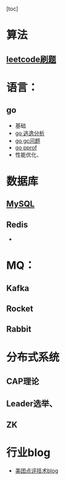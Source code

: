 [toc]

# 算法
## [leetcode刷题](https://github.com/jasonye/leetcode)

# 语言：
## go
* 基础
* [go 逃逸分析](./go/go%20逃逸分析.md)
* [go gc问题](./go/go%20gc问题.md)
* [go pprof](./go/go%20pprof优化.md)
* 性能优化、

# 数据库



## [MySQL](./MySQL/mysql.md)
## Redis
*

# MQ：
## Kafka
## Rocket
## Rabbit

# 分布式系统
## CAP理论
## Leader选举、
## ZK

# 行业blog
* [美团点评技术blog](https://tech.meituan.com/)



